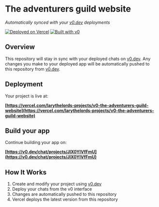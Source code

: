 # The adventurers guild website

*Automatically synced with your [v0.dev](https://v0.dev) deployments*

[![Deployed on Vercel](https://img.shields.io/badge/Deployed%20on-Vercel-black?style=for-the-badge&logo=vercel)](https://vercel.com/larythelords-projects/v0-the-adventurers-guild-website)
[![Built with v0](https://img.shields.io/badge/Built%20with-v0.dev-black?style=for-the-badge)](https://v0.dev/chat/projects/JlX0YIVfFmU)

## Overview

This repository will stay in sync with your deployed chats on [v0.dev](https://v0.dev).
Any changes you make to your deployed app will be automatically pushed to this repository from [v0.dev](https://v0.dev).

## Deployment

Your project is live at:

**[https://vercel.com/larythelords-projects/v0-the-adventurers-guild-website](https://vercel.com/larythelords-projects/v0-the-adventurers-guild-website)**

## Build your app

Continue building your app on:

**[https://v0.dev/chat/projects/JlX0YIVfFmU](https://v0.dev/chat/projects/JlX0YIVfFmU)**

## How It Works

1. Create and modify your project using [v0.dev](https://v0.dev)
2. Deploy your chats from the v0 interface
3. Changes are automatically pushed to this repository
4. Vercel deploys the latest version from this repository